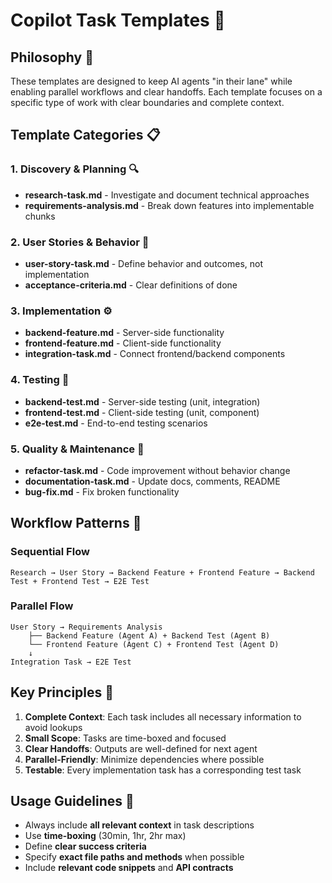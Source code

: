# Copilot Task Templates 🤖

## Philosophy 🎯

These templates are designed to keep AI agents "in their lane" while enabling parallel workflows and clear handoffs. Each template focuses on a specific type of work with clear boundaries and complete context.

## Template Categories 📋

### 1. **Discovery & Planning** 🔍
- **research-task.md** - Investigate and document technical approaches
- **requirements-analysis.md** - Break down features into implementable chunks

### 2. **User Stories & Behavior** 📖
- **user-story-task.md** - Define behavior and outcomes, not implementation
- **acceptance-criteria.md** - Clear definitions of done

### 3. **Implementation** ⚙️
- **backend-feature.md** - Server-side functionality
- **frontend-feature.md** - Client-side functionality
- **integration-task.md** - Connect frontend/backend components

### 4. **Testing** 🧪
- **backend-test.md** - Server-side testing (unit, integration)
- **frontend-test.md** - Client-side testing (unit, component)
- **e2e-test.md** - End-to-end testing scenarios

### 5. **Quality & Maintenance** 🔧
- **refactor-task.md** - Code improvement without behavior change
- **documentation-task.md** - Update docs, comments, README
- **bug-fix.md** - Fix broken functionality

## Workflow Patterns 🔄

### Sequential Flow
```
Research → User Story → Backend Feature + Frontend Feature → Backend Test + Frontend Test → E2E Test
```

### Parallel Flow
```
User Story → Requirements Analysis
    ├── Backend Feature (Agent A) + Backend Test (Agent B)
    └── Frontend Feature (Agent C) + Frontend Test (Agent D)
    ↓
Integration Task → E2E Test
```

## Key Principles 🌟

1. **Complete Context**: Each task includes all necessary information to avoid lookups
2. **Small Scope**: Tasks are time-boxed and focused
3. **Clear Handoffs**: Outputs are well-defined for next agent
4. **Parallel-Friendly**: Minimize dependencies where possible
5. **Testable**: Every implementation task has a corresponding test task

## Usage Guidelines 📝

- Always include **all relevant context** in task descriptions
- Use **time-boxing** (30min, 1hr, 2hr max)
- Define **clear success criteria**
- Specify **exact file paths and methods** when possible
- Include **relevant code snippets** and **API contracts**
